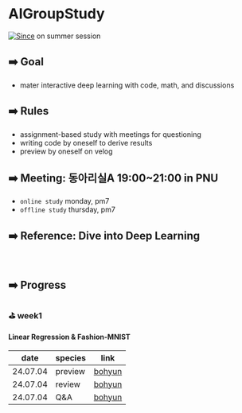 # AIGroupStudy
[![Since](https://img.shields.io/badge/since-2024.06.30-6A5ACD.svg?&edge_flat=false)](https://github.com/boyamie/AIGroupStudy) on summer session

## ➡️ Goal
- mater interactive deep learning with code, math, and discussions

## ➡️ Rules
- assignment-based study with meetings for questioning
- writing code by oneself to derive results
- preview by oneself on velog

## ➡️ Meeting: 동아리실A 19:00~21:00 in PNU
- `online study` monday, pm7
- `offline study` thursday, pm7

## ➡️ Reference: Dive into Deep Learning

<br />

## ➡️ Progress

### ⛳️ week1
#### Linear Regression & Fashion-MNIST

| date | species | link                                                     | 
| ------ | --------- | ------------------------------------------------------------ |
| 24.07.04    | preview     | [bohyun](https://velog.io/@boyamie_/)                 |
| 24.07.04    | review      | [bohyun](https://velog.io/@boyamie_/)                 | 
| 24.07.04    | Q&A         | [bohyun](https://velog.io/@boyamie_/)                 |
